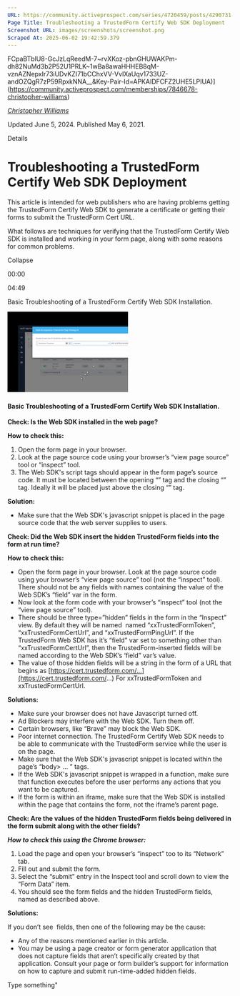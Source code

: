 ```yaml
---
URL: https://community.activeprospect.com/series/4720459/posts/4290731-troubleshooting-a-trustedform-certify-web-sdk-deployment
Page Title: Troubleshooting a TrustedForm Certify Web SDK Deployment
Screenshot URL: images/screenshots/screenshot.png
Scraped At: 2025-06-02 19:42:59.379
---
```

FCpaBTblU8-GcJzLqReedM-7~rvXKoz-pbnGHUWAKPm-dh82NuMd3b2P52U1PRLK~1wBa8awaHHHEB8qM-vznAZNepxIr73iUDvKZI71bCChxVV-VvIXaUqv1733UZ-andOZQgR7zP59RpxkNNA__&Key-Pair-Id=APKAIDFCFZ2UHE5LPIUA)](https://community.activeprospect.com/memberships/7846678-christopher-williams)

[_Christopher Williams_](https://community.activeprospect.com/memberships/7846678-christopher-williams)

Updated June 5, 2024. Published May 6, 2021.

Details

# Troubleshooting a TrustedForm Certify Web SDK Deployment

This article is intended for web publishers who are having problems getting the TrustedForm Certify Web SDK to generate a certificate or getting their forms to submit the TrustedForm Cert URL.

What follows are techniques for verifying that the TrustedForm Certify Web SDK is installed and working in your form page, along with some reasons for common problems.

Collapse

00:00

04:49

Basic Troubleshooting of a TrustedForm Certify Web SDK Installation.

![](images/image-1.png)

#### Basic Troubleshooting of a TrustedForm Certify Web SDK Installation.

**Check: Is the Web SDK installed in the web page?**

**How to check this:**

1. Open the form page in your browser.
2. Look at the page source code using your browser’s “view page source” tool or “inspect” tool.
3. The Web SDK's script tags should appear in the form page’s source code. It must be located between the opening “<body>” tag and the closing “</body>” tag. Ideally it will be placed just above the closing “</body>” tag.


**Solution:**

- Make sure that the Web SDK's javascript snippet is placed in the page source code that the web server supplies to users.

**Check: Did the Web SDK insert the hidden TrustedForm fields into the form at run time?**

**How to check this:**

- Open the form page in your browser. Look at the page source code using your browser’s “view page source” tool (not the “inspect” tool). There should not be any fields with names containing the value of the Web SDK’s “field” var in the form.
- Now look at the form code with your browser’s “inspect” tool (not the “view page source” tool).
- There should be three type=”hidden” fields in the form in the “Inspect” view. By default they will be named  named “xxTrustedFormToken”, “xxTrustedFormCertUrl”, and “xxTrustedFormPingUrl”. If the TrustedForm Web SDK has it’s “field” var set to something other than “xxTrustedFormCertUrl”, then the TrustedForm-inserted fields will be named according to the Web SDK’s ‘field” var’s value.
- The value of those hidden fields will be a string in the form of a URL that begins as [https://cert.trustedform.com/...](https://cert.trustedform.com/...) For xxTrustedFormToken and xxTrustedFormCertUrl.


**Solutions:**

- Make sure your browser does not have Javascript turned off.
- Ad Blockers may interfere with the Web SDK. Turn them off.
- Certain browsers, like “Brave” may block the Web SDK.
- Poor internet connection. The TrustedForm Certify Web SDK needs to be able to communicate with the TrustedForm service while the user is on the page.
- Make sure that the Web SDK's javascript snippet is located within the page’s “body> … </body>” tags.
- If the Web SDK's javascript snippet is wrapped in a function, make sure that function executes before the user performs any actions that you want to be captured.
- If the form is within an iframe, make sure that the Web SDK is installed within the page that contains the form, not the iframe’s parent page.

**Check: Are the values of the hidden TrustedForm fields being delivered in the form submit along with the other fields?**

**_How to check this using the Chrome browser:_**

1. Load the page and open your browser’s “inspect” too to its “Network” tab.
2. Fill out and submit the form.
3. Select the “submit” entry in the Inspect tool and scroll down to view the “Form Data” item.
4. You should see the form fields and the hidden TrustedForm fields, named as described above.


**Solutions:**

If you don’t see  fields, then one of the following may be the cause:

- Any of the reasons mentioned earlier in this article.
- You may be using a page creator or form generator application that does not capture fields that aren’t specifically created by that application. Consult your page or form builder’s support for information on how to capture and submit run-time-added hidden fields.

Type something"
